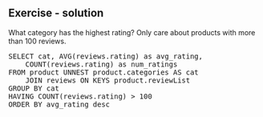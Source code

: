 ## Exercise - solution

What category has the highest rating? Only care about products with more than 100 reviews.


<pre id="example">
SELECT cat, AVG(reviews.rating) as avg_rating, 
	COUNT(reviews.rating) as num_ratings 
FROM product UNNEST product.categories AS cat 
    JOIN reviews ON KEYS product.reviewList  
GROUP BY cat 
HAVING COUNT(reviews.rating) > 100  
ORDER BY avg_rating desc

</pre>
